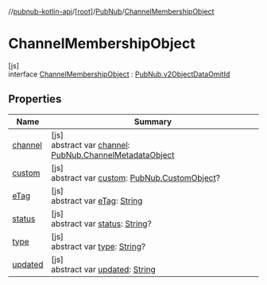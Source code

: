 //[pubnub-kotlin-api](../../../../index.md)/[[root]](../../index.md)/[PubNub](../index.md)/[ChannelMembershipObject](index.md)

# ChannelMembershipObject

[js]\
interface [ChannelMembershipObject](index.md) : [PubNub.v2ObjectDataOmitId](../v2-object-data-omit-id/index.md)

## Properties

| Name | Summary |
|---|---|
| [channel](channel.md) | [js]<br>abstract var [channel](channel.md): [PubNub.ChannelMetadataObject](../-channel-metadata-object/index.md) |
| [custom](../v2-object-data-omit-id/custom.md) | [js]<br>abstract var [custom](../v2-object-data-omit-id/custom.md): [PubNub.CustomObject](../-custom-object/index.md)? |
| [eTag](../v2-object-data-omit-id/e-tag.md) | [js]<br>abstract var [eTag](../v2-object-data-omit-id/e-tag.md): [String](https://kotlinlang.org/api/core/kotlin-stdlib/kotlin/-string/index.html) |
| [status](status.md) | [js]<br>abstract var [status](status.md): [String](https://kotlinlang.org/api/core/kotlin-stdlib/kotlin/-string/index.html)? |
| [type](type.md) | [js]<br>abstract var [type](type.md): [String](https://kotlinlang.org/api/core/kotlin-stdlib/kotlin/-string/index.html)? |
| [updated](../v2-object-data-omit-id/updated.md) | [js]<br>abstract var [updated](../v2-object-data-omit-id/updated.md): [String](https://kotlinlang.org/api/core/kotlin-stdlib/kotlin/-string/index.html) |
